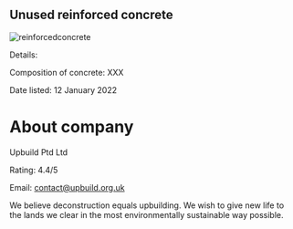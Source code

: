 ## Unused reinforced concrete 

![reinforcedconcrete](https://user-images.githubusercontent.com/101006225/156900625-7c5429b6-3449-4660-964c-78049854a348.png) 

Details: 

Composition of concrete: XXX 

Date listed: 12 January 2022 

# About company 
Upbuild Ptd Ltd

Rating: 4.4/5 

Email: contact@upbuild.org.uk 

We believe deconstruction equals upbuilding. We wish to give new life to the lands we clear in the most environmentally sustainable way possible. 


